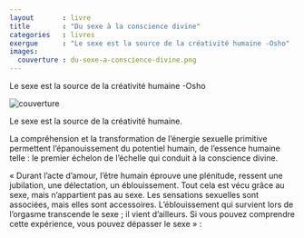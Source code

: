 ```yaml
---
layout       : livre
title        : "Du sexe à la conscience divine"
categories   : livres
exergue      : "Le sexe est la source de la créativité humaine -Osho"
images:
  couverture : du-sexe-a-conscience-divine.png
---
```


Le sexe est la source de la créativité humaine -Osho

![couverture](../../../../images-livres/du-sexe-a-conscience-divine.png )

Le sexe est la source de la créativité humaine.

La compréhension et la transformation de l’énergie sexuelle primitive permettent l’épanouissement du potentiel humain, de l’essence humaine telle : le premier échelon de l’échelle qui conduit à la conscience divine.

« Durant l’acte d’amour, l’être humain éprouve une plénitude, ressent une jubilation, une délectation, un éblouissement. Tout cela est vécu grâce au sexe, mais n’appartient pas au sexe. Les sensations sexuelles sont associées, mais elles sont accessoires. L’éblouissement qui survient lors de l’orgasme transcende le sexe ; il vient d’ailleurs. Si vous pouvez comprendre cette expérience, vous pouvez dépasser le sexe » :
